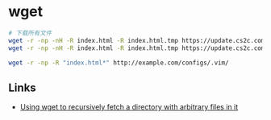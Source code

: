 # wget

```sh
# 下载所有文件
wget -r -np -nH -R index.html -R index.html.tmp https://update.cs2c.com.cn/NS/V10/V10SP1.1/os/adv/lic/updates/x86_64/
wget -r -np -nH -R index.html -R index.html.tmp https://update.cs2c.com.cn/NS/V10/V10SP1.1/os/adv/lic/base/x86_64/

wget -r -np -R "index.html*" http://example.com/configs/.vim/
```

## Links

- [Using wget to recursively fetch a directory with arbitrary files in it](https://stackoverflow.com/questions/273743/using-wget-to-recursively-fetch-a-directory-with-arbitrary-files-in-it)
